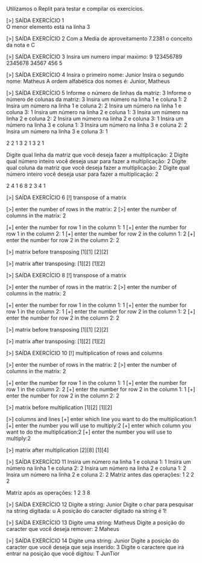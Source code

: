 Utilizamos o Replit para testar e compilar os exercícios.

[>] SAÍDA EXERCÍCIO 1  
O menor elemento está na linha 3  

[>] SAÍDA EXERCÍCIO 2
Com a Media de aproveitamento 7.2381 o conceito da nota e C  

[>] SAÍDA EXERCÍCIO 3
Insira um numero impar maximo: 9
 123456789
  2345678
   34567
    456
     5  

[>] SAÍDA EXERCÍCIO 4
Insira o primeiro nome: Junior
Insira o segundo nome: Matheus
A ordem alfabética dos nomes é: Junior, Matheus  

[>] SAÍDA EXERCÍCIO 5
Informe o número de linhas da matriz: 3
Informe o número de colunas da matriz: 3
Insira um número na linha 1 e coluna 1: 2
Insira um número na linha 1 e coluna 2: 2
Insira um número na linha 1 e coluna 3: 1
Insira um número na linha 2 e coluna 1: 3
Insira um número na linha 2 e coluna 2: 2
Insira um número na linha 2 e coluna 3: 1
Insira um número na linha 3 e coluna 1: 3
Insira um número na linha 3 e coluna 2: 2
Insira um número na linha 3 e coluna 3: 1

2 2 1 
3 2 1 
3 2 1 

Digite qual linha da matriz que você deseja fazer a multiplicação: 2
Digite qual número inteiro você deseja usar para fazer a multiplicação: 2
Digite qual coluna da matriz que você deseja fazer a multiplicação: 2
Digite qual número inteiro você deseja usar para fazer a multiplicação: 2

2 4 1 
6 8 2 
3 4 1  

[>] SAÍDA EXERCÍCIO 6
[!] transpose of a matrix

[>] enter the number of rows in the matrix: 2
[>] enter the number of columns in the matrix: 2

[+] enter the number for row 1 in the column 1: 1
[+] enter the number for row 1 in the column 2: 1
[+] enter the number for row 2 in the column 1: 2
[+] enter the number for row 2 in the column 2: 2

[>] matrix before transposing
[1][1]
[2][2]

[>] matrix after transposing:
[1][2]
[1][2]  

[>] SAÍDA EXERCÍCIO 8
[!] transpose of a matrix

[>] enter the number of rows in the matrix: 2
[>] enter the number of columns in the matrix: 2

[+] enter the number for row 1 in the column 1: 1
[+] enter the number for row 1 in the column 2: 1
[+] enter the number for row 2 in the column 1: 2
[+] enter the number for row 2 in the column 2: 2

[>] matrix before transposing
[1][1]
[2][2]

[>] matrix after transposing:
[1][2]
[1][2]  

[>] SAÍDA EXERCÍCIO 10
[!] multiplication of rows and columns

[>] enter the number of rows in the matrix: 2
[>] enter the number of columns in the matrix: 2

[+] enter the number for row 1 in the column 1: 1
[+] enter the number for row 1 in the column 2: 2
[+] enter the number for row 2 in the column 1: 1
[+] enter the number for row 2 in the column 2: 2

[>] matrix before multiplication
[1][2]
[1][2]

[>] columns and lines
[+] enter which line you want to do the multiplication:1
[+] enter the number you will use to multiply:2
[+] enter which column you want to do the multiplication:2
[+] enter the number you will use to multiply:2

[>] matrix after multiplication
[2][8]
[1][4]  

[>] SAÍDA EXERCÍCIO 11
Insira um número na linha 1 e coluna 1: 1
Insira um número na linha 1 e coluna 2: 2
Insira um número na linha 2 e coluna 1: 2
Insira um número na linha 2 e coluna 2: 2
Matriz antes das operações: 
1 2 
2 2 

Matriz após as operações: 
1 2 
3 8  

[>] SAÍDA EXERCÍCIO 12
Digite a string: Junior
Digite o char para pesquisar na string digitada: u
A posição do caracter digitado na string é 1!  

[>] SAÍDA EXERCÍCIO 13
Digite uma string: Matheus
Digite a posição do caracter que você deseja remover: 2
Maheus  

[>] SAÍDA EXERCÍCIO 14
Digite uma string: Junior
Digite a posição do caracter que você deseja que seja inserido: 3
Digite o caractere que irá entrar na posição que você digitou: T
JunTior  
